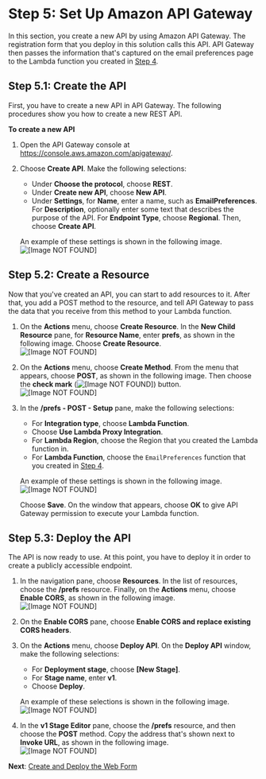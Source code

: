 # Step 5: Set Up Amazon API Gateway<a name="tutorials-email-prefs-part-5"></a>

In this section, you create a new API by using Amazon API Gateway\. The registration form that you deploy in this solution calls this API\. API Gateway then passes the information that's captured on the email preferences page to the Lambda function you created in [Step 4](tutorials-email-prefs-part-4.md)\.

## Step 5\.1: Create the API<a name="tutorials-email-prefs-part-5-create-api"></a>

First, you have to create a new API in API Gateway\. The following procedures show you how to create a new REST API\.

**To create a new API**

1. Open the API Gateway console at [https://console\.aws\.amazon\.com/apigateway/](https://console.aws.amazon.com/apigateway/)\. 

1. Choose **Create API**\. Make the following selections:
   + Under **Choose the protocol**, choose **REST**\.
   + Under **Create new API**, choose **New API**\.
   + Under **Settings**, for **Name**, enter a name, such as **EmailPreferences**\. For **Description**, optionally enter some text that describes the purpose of the API\. For **Endpoint Type**, choose **Regional**\. Then, choose **Create API**\.

   An example of these settings is shown in the following image\.  
![\[Image NOT FOUND\]](http://docs.aws.amazon.com/pinpoint/latest/developerguide/images/Email_Prefs_Tutorial_APIGW_5.1_2.png)

## Step 5\.2: Create a Resource<a name="tutorials-email-prefs-part-5-create-resource"></a>

Now that you've created an API, you can start to add resources to it\. After that, you add a POST method to the resource, and tell API Gateway to pass the data that you receive from this method to your Lambda function\.

1. On the **Actions** menu, choose **Create Resource**\. In the **New Child Resource** pane, for **Resource Name**, enter **prefs**, as shown in the following image\. Choose **Create Resource**\.  
![\[Image NOT FOUND\]](http://docs.aws.amazon.com/pinpoint/latest/developerguide/images/Email_Prefs_Tutorial_APIGW_5.2_1.png)

1. On the **Actions** menu, choose **Create Method**\. From the menu that appears, choose **POST**, as shown in the following image\. Then choose the **check mark** \(![\[Image NOT FOUND\]](http://docs.aws.amazon.com/pinpoint/latest/developerguide/images/APIGW_Check_Button.png)\) button\.  
![\[Image NOT FOUND\]](http://docs.aws.amazon.com/pinpoint/latest/developerguide/images/Email_Prefs_Tutorial_APIGW_5.2_2.png)

1. In the **/prefs \- POST \- Setup** pane, make the following selections:
   + For **Integration type**, choose **Lambda Function**\.
   + Choose **Use Lambda Proxy Integration**\.
   + For **Lambda Region**, choose the Region that you created the Lambda function in\.
   + For **Lambda Function**, choose the `EmailPreferences` function that you created in [Step 4](tutorials-email-prefs-part-4.md)\.

   An example of these settings is shown in the following image\.  
![\[Image NOT FOUND\]](http://docs.aws.amazon.com/pinpoint/latest/developerguide/images/Email_Prefs_Tutorial_APIGW_5.2_3.png)

   Choose **Save**\. On the window that appears, choose **OK** to give API Gateway permission to execute your Lambda function\.

## Step 5\.3: Deploy the API<a name="tutorials-email-prefs-part-5-deploy-api"></a>

The API is now ready to use\. At this point, you have to deploy it in order to create a publicly accessible endpoint\.

1. In the navigation pane, choose **Resources**\. In the list of resources, choose the **/prefs** resource\. Finally, on the **Actions** menu, choose **Enable CORS**, as shown in the following image\.  
![\[Image NOT FOUND\]](http://docs.aws.amazon.com/pinpoint/latest/developerguide/images/Email_Prefs_Tutorial_APIGW_5.3_1.png)

1. On the **Enable CORS** pane, choose **Enable CORS and replace existing CORS headers**\.

1. On the **Actions** menu, choose **Deploy API**\. On the **Deploy API** window, make the following selections:
   + For **Deployment stage**, choose **\[New Stage\]**\.
   + For **Stage name**, enter **v1**\.
   + Choose **Deploy**\.

   An example of these selections is shown in the following image\.  
![\[Image NOT FOUND\]](http://docs.aws.amazon.com/pinpoint/latest/developerguide/images/SMS_Reg_Tutorial_APIGW_Step6.png)

1. In the **v1 Stage Editor** pane, choose the **/prefs** resource, and then choose the **POST** method\. Copy the address that's shown next to **Invoke URL**, as shown in the following image\.  
![\[Image NOT FOUND\]](http://docs.aws.amazon.com/pinpoint/latest/developerguide/images/Email_Prefs_Tutorial_APIGW_5.3_4.png)

**Next**: [Create and Deploy the Web Form](tutorials-email-prefs-part-6.md)